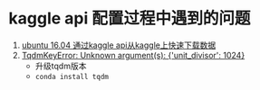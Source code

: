 # kaggle api 配置过程中遇到的问题

1. [ubuntu 16.04 通过kaggle api从kaggle上快速下载数据](https://blog.csdn.net/w5688414/article/details/85000169)
2. [TqdmKeyError: Unknown argument(s): {'unit_divisor': 1024}](https://github.com/pypa/twine/issues/385)
	* 升级tqdm版本
	* `conda install tqdm`

